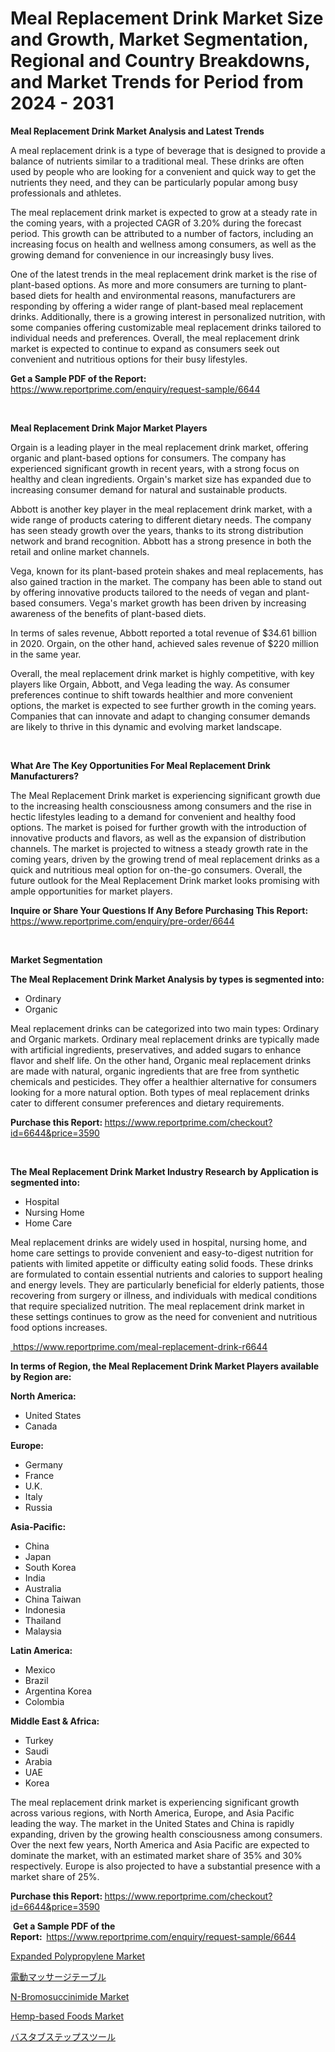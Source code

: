 <p><h1>Meal Replacement Drink Market Size and Growth, Market Segmentation, Regional and Country Breakdowns, and Market Trends for Period from 2024 -  2031</h1></p><p><strong>Meal Replacement Drink Market Analysis and Latest Trends</strong></p>
<p><p>A meal replacement drink is a type of beverage that is designed to provide a balance of nutrients similar to a traditional meal. These drinks are often used by people who are looking for a convenient and quick way to get the nutrients they need, and they can be particularly popular among busy professionals and athletes.</p><p>The meal replacement drink market is expected to grow at a steady rate in the coming years, with a projected CAGR of 3.20% during the forecast period. This growth can be attributed to a number of factors, including an increasing focus on health and wellness among consumers, as well as the growing demand for convenience in our increasingly busy lives.</p><p>One of the latest trends in the meal replacement drink market is the rise of plant-based options. As more and more consumers are turning to plant-based diets for health and environmental reasons, manufacturers are responding by offering a wider range of plant-based meal replacement drinks. Additionally, there is a growing interest in personalized nutrition, with some companies offering customizable meal replacement drinks tailored to individual needs and preferences. Overall, the meal replacement drink market is expected to continue to expand as consumers seek out convenient and nutritious options for their busy lifestyles.</p></p>
<p><strong>Get a Sample PDF of the Report:&nbsp;</strong> <a href="https://www.reportprime.com/enquiry/request-sample/6644">https://www.reportprime.com/enquiry/request-sample/6644</a></p>
<p>&nbsp;</p>
<p><strong>Meal Replacement Drink Major Market Players</strong></p>
<p><p>Orgain is a leading player in the meal replacement drink market, offering organic and plant-based options for consumers. The company has experienced significant growth in recent years, with a strong focus on healthy and clean ingredients. Orgain's market size has expanded due to increasing consumer demand for natural and sustainable products.</p><p>Abbott is another key player in the meal replacement drink market, with a wide range of products catering to different dietary needs. The company has seen steady growth over the years, thanks to its strong distribution network and brand recognition. Abbott has a strong presence in both the retail and online market channels.</p><p>Vega, known for its plant-based protein shakes and meal replacements, has also gained traction in the market. The company has been able to stand out by offering innovative products tailored to the needs of vegan and plant-based consumers. Vega's market growth has been driven by increasing awareness of the benefits of plant-based diets.</p><p>In terms of sales revenue, Abbott reported a total revenue of $34.61 billion in 2020. Orgain, on the other hand, achieved sales revenue of $220 million in the same year.</p><p>Overall, the meal replacement drink market is highly competitive, with key players like Orgain, Abbott, and Vega leading the way. As consumer preferences continue to shift towards healthier and more convenient options, the market is expected to see further growth in the coming years. Companies that can innovate and adapt to changing consumer demands are likely to thrive in this dynamic and evolving market landscape.</p></p>
<p>&nbsp;</p>
<p><strong>What Are The Key Opportunities For Meal Replacement Drink Manufacturers?</strong></p>
<p><p>The Meal Replacement Drink market is experiencing significant growth due to the increasing health consciousness among consumers and the rise in hectic lifestyles leading to a demand for convenient and healthy food options. The market is poised for further growth with the introduction of innovative products and flavors, as well as the expansion of distribution channels. The market is projected to witness a steady growth rate in the coming years, driven by the growing trend of meal replacement drinks as a quick and nutritious meal option for on-the-go consumers. Overall, the future outlook for the Meal Replacement Drink market looks promising with ample opportunities for market players.</p></p>
<p><strong>Inquire or Share Your Questions If Any Before Purchasing This Report:</strong> <a href="https://www.reportprime.com/enquiry/pre-order/6644">https://www.reportprime.com/enquiry/pre-order/6644</a></p>
<p>&nbsp;</p>
<p><strong>Market Segmentation</strong></p>
<p><strong>The Meal Replacement Drink Market Analysis by types is segmented into:</strong></p>
<p><ul><li>Ordinary</li><li>Organic</li></ul></p>
<p><p>Meal replacement drinks can be categorized into two main types: Ordinary and Organic markets. Ordinary meal replacement drinks are typically made with artificial ingredients, preservatives, and added sugars to enhance flavor and shelf life. On the other hand, Organic meal replacement drinks are made with natural, organic ingredients that are free from synthetic chemicals and pesticides. They offer a healthier alternative for consumers looking for a more natural option. Both types of meal replacement drinks cater to different consumer preferences and dietary requirements.</p></p>
<p><strong>Purchase this Report:&nbsp;</strong><a href="https://www.reportprime.com/checkout?id=6644&price=3590">https://www.reportprime.com/checkout?id=6644&price=3590</a></p>
<p>&nbsp;</p>
<p><strong>The Meal Replacement Drink Market Industry Research by Application is segmented into:</strong></p>
<p><ul><li>Hospital</li><li>Nursing Home</li><li>Home Care</li></ul></p>
<p><p>Meal replacement drinks are widely used in hospital, nursing home, and home care settings to provide convenient and easy-to-digest nutrition for patients with limited appetite or difficulty eating solid foods. These drinks are formulated to contain essential nutrients and calories to support healing and energy levels. They are particularly beneficial for elderly patients, those recovering from surgery or illness, and individuals with medical conditions that require specialized nutrition. The meal replacement drink market in these settings continues to grow as the need for convenient and nutritious food options increases.</p></p>
<p><a href="https://www.reportprime.com/meal-replacement-drink-r6644">&nbsp;https://www.reportprime.com/meal-replacement-drink-r6644</a></p>
<p><strong>In terms of Region, the Meal Replacement Drink Market Players available by Region are:</strong></p>
<p>
    <p> <strong> North America: </strong>
        <ul>
            <li>United States</li>
            <li>Canada</li>
        </ul>
        </p> 
    <p> <strong> Europe: </strong>
        <ul>
            <li>Germany</li>
            <li>France</li>
            <li>U.K.</li>
            <li>Italy</li>
            <li>Russia</li>
        </ul>
        </p> 
    <p> <strong> Asia-Pacific: </strong>
        <ul>
            <li>China</li>
            <li>Japan</li>
            <li>South Korea</li>
            <li>India</li>
            <li>Australia</li>
            <li>China Taiwan</li>
            <li>Indonesia</li>
            <li>Thailand</li>
            <li>Malaysia</li>
        </ul>
        </p> 
    <p> <strong> Latin America: </strong>
        <ul>
            <li>Mexico</li>
            <li>Brazil</li>
            <li>Argentina Korea</li>
            <li>Colombia</li>
        </ul>
        </p> 
    <p> <strong> Middle East & Africa: </strong>
        <ul>
            <li>Turkey</li>
            <li>Saudi</li>
            <li>Arabia</li>
            <li>UAE</li>
            <li>Korea</li>
        </ul>
    </p>
    </p>
<p><p>The meal replacement drink market is experiencing significant growth across various regions, with North America, Europe, and Asia Pacific leading the way. The market in the United States and China is rapidly expanding, driven by the growing health consciousness among consumers. Over the next few years, North America and Asia Pacific are expected to dominate the market, with an estimated market share of 35% and 30% respectively. Europe is also projected to have a substantial presence with a market share of 25%.</p></p>
<p><strong>Purchase this Report: </strong><a href="https://www.reportprime.com/checkout?id=6644&price=3590">https://www.reportprime.com/checkout?id=6644&price=3590</a></p>
<p>&nbsp;<strong>Get a Sample PDF of the Report:&nbsp;&nbsp;</strong><a href="https://www.reportprime.com/enquiry/request-sample/6644">https://www.reportprime.com/enquiry/request-sample/6644</a></p>
<p><strong></strong></p>
<p><p><a href="https://issuu.com/reportprime-2/docs/expanded-polypropylene-market-size-2030.pptx">Expanded Polypropylene Market</a></p><p><a href="https://github.com/vhemk0794148/Market-Research-Report-List-1/blob/main/995115119988.md">電動マッサージテーブル</a></p><p><a href="https://issuu.com/reportprime-2/docs/n-bromosuccinimide-market-size-2030.pptx">N-Bromosuccinimide Market</a></p><p><a href="https://github.com/gamblestampleyjenny50m5sl6/Market-Research-Report-List-2/blob/main/hemp-based-foods-market.md">Hemp-based Foods Market</a></p><p><a href="https://github.com/pepo3k/Market-Research-Report-List-1/blob/main/794054519989.md">バスタブステップスツール</a></p></p>
